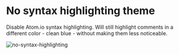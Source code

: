 # No syntax highlighting theme

Disable Atom.io syntax highlighting. Will still highlight comments in a different color - clean blue - without making them less noticeable.

![no-syntax-highlighting](https://cloud.githubusercontent.com/assets/307597/14003310/8f68c9e6-f11f-11e5-88d2-c59dc190601e.png)
